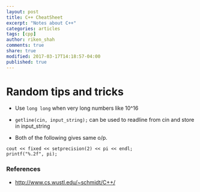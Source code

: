 ```yaml
---
layout: post
title: C++ CheatSheet
excerpt: "Notes about C++"
categories: articles
tags: [cpp]
author: riken_shah
comments: true
share: true
modified: 2017-03-17T14:18:57-04:00
published: true
---
```


# Random tips and tricks

- Use `long long` when very long numbers like 10^16

- `getline(cin, input_string);` can be used to readline from cin and store in input_string

-  Both of the following gives same o/p.

```
cout << fixed << setprecision(2) << pi << endl;
printf("%.2f", pi);
```



### References

- http://www.cs.wustl.edu/~schmidt/C++/
